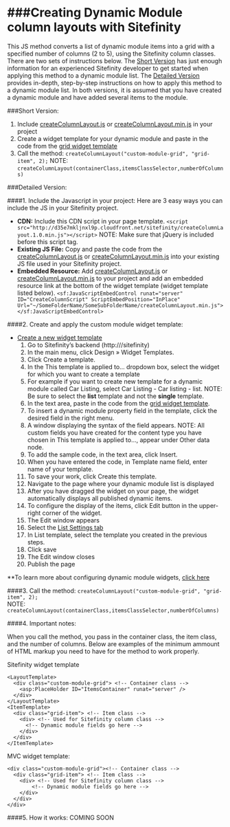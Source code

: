 ###Creating Dynamic Module column layouts with Sitefinity 
=========================

This JS method converts a list of dynamic module items into a grid with a specified number of columns (2 to 5), using the Sitefinity column classes. There are two sets of instructions below. The [Short Version]() has just enough information for an experienced Sitefinity developer to get started when applying this method to a dynamic module list. The [Detailed Version]() provides in-depth, step-by-step instructions on how to apply this method to a dynamic module list. In both versions, it is assumed that you have created a dynamic module and have added several items to the module. 

###Short Version:
1. Include [createColumnLayout.js](https://github.com/matthewtruty0093/Create-Column-Layouts-With-Sitefinity/blob/master/createColumnLayout.js) or [createColumnLayout.min.js](https://github.com/matthewtruty0093/Create-Column-Layouts-With-Sitefinity/blob/master/createColumnLayout.min.js) in your project
2. Create a widget template for your dynamic module and paste in the code from the [grid widget template](https://github.com/matthewtruty0093/Create-Column-Layouts-With-Sitefinity/blob/master/gridWidgetTemplate.ascx)
3. Call the method: `createColumnLayout("custom-module-grid", "grid-item", 2);` NOTE: `createColumnLayout(containerClass,itemsClassSelector,numberOfColumns)`


###Detailed Version:

####1. Include the Javascript in your project:
Here are 3 easy ways you can include the JS in your Sitefinity project.
  - **CDN:** Include this CDN script in your page template. `<script src="http://d35e7mkljnxl9p.cloudfront.net/sitefinity/createColumnLayout.1.0.min.js"></script>` NOTE: Make sure that jQuery is included before this script tag.
  - **Existing JS File:** Copy and paste the code from the [createColumnLayout.js](https://github.com/matthewtruty0093/Create-Column-Layouts-With-Sitefinity/blob/master/createColumnLayout.js) or [createColumnLayout.min.js](https://github.com/matthewtruty0093/Create-Column-Layouts-With-Sitefinity/blob/master/createColumnLayout.min.js) into your existing JS file used in your Sitefinity project. 
  - **Embedded Resource:** Add [createColumnLayout.js](https://github.com/matthewtruty0093/Create-Column-Layouts-With-Sitefinity/blob/master/createColumnLayout.js) or [createColumnLayout.min.js](https://github.com/matthewtruty0093/Create-Column-Layouts-With-Sitefinity/blob/master/createColumnLayout.min.js) to your project and add an embedded resource link at the bottom of the widget template (widget template listed below). `<sf:JavaScriptEmbedControl runat="server" ID="CreateColumnScript" ScriptEmbedPosition="InPlace" Url="~/SomeFolderName/SomeSubFolderName/createColumnLayout.min.js"></sf:JavaScriptEmbedControl>`


####2. Create and apply the custom module widget template:
- [Create a new widget template](http://www.sitefinity.com/documentation/documentationarticles/designer-s-guide/widget-templates/using-the-widget-templates-editor/creating-and-editing-widget-templates)
  1. Go to Sitefinity’s backend (http://<yoursite>/sitefinity)
  2. In the main menu, click Design » Widget Templates.
  3. Click Create a template.
  4. In the This template is applied to... dropdown box, select the widget for which you want to create a template
  5. For example if you want to create new template for a dynamic module called Car Listing, select Car Listing - Car listing - list. NOTE: Be sure to select the **list** template and not the **single** template. 
  6. In the text area, paste in the code from the [grid widget template](https://github.com/matthewtruty0093/Create-Column-Layouts-With-Sitefinity/blob/master/gridWidgetTemplate.ascx).
  7. To insert a dynamic module property field in the template, click the desired field in the right menu.
  8. A window displaying the syntax of the field appears. NOTE: All custom fields you have created for the content type you have chosen in This template is applied to..., appear under Other data node.
  9. To add the sample code, in the text area, click Insert.
  10. When you have entered the code, in Template name field, enter name of your template.
  11. To save your work, click Create this template.  
  12. Navigate to the page where your dynamic module list is displayed
  13. After you have dragged the widget on your page, the widget automatically displays all published dynamic items.
  14. To configure the display of the items, click Edit button in the upper-right corner of the widget.
  15. The Edit window appears
  16. Select the [List Settings tab](http://www.sitefinity.com/documentation/documentationarticles/list-settings-tab)
  17. In List template, select the template you created in the previous steps.
  18. Click save
  19. The Edit window closes
  20. Publish the page  

**To learn more about configuring dynamic module widgets, [click here](http://www.sitefinity.com/documentation/documentationarticles/user-guide/widgets/content-widgets-group/configuring-custom-module-widgets)
  
####3. Call the method:
`createColumnLayout("custom-module-grid", "grid-item", 2);`  
NOTE: `createColumnLayout(containerClass,itemsClassSelector,numberOfColumns)`

####4. Important notes:

When you call the method, you pass in the container class, the item class, and the number of columns. Below are examples of the minimum ammount of HTML markup you need to have for the method to work properly. 

Sitefinity widget template

    <LayoutTemplate>
      <div class="custom-module-grid"> <!-- Container class -->
        <asp:PlaceHolder ID="ItemsContainer" runat="server" />
      </div>
    </LayoutTemplate>
    <ItemTemplate>
      <div class="grid-item"> <!-- Item class -->
        <div> <!-- Used for Sitefinity column class -->
          <!-- Dynamic module fields go here --> 
        </div>
      </div>
    </ItemTemplate>
    
MVC widget template:

    <div class="custom-module-grid"><!-- Container class -->
      <div class="grid-item"> <!-- Item class -->
        <div> <!-- Used for Sitefinity column class -->
            <!-- Dynamic module fields go here --> 
        </div>
      </div>
    </div>
   
####5. How it works:
COMING SOON




